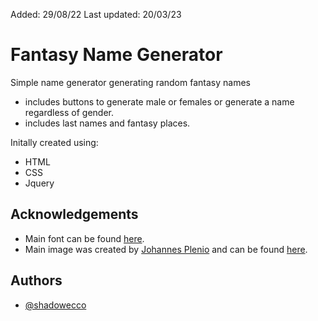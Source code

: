 Added: 29/08/22
Last updated: 20/03/23

# Fantasy Name Generator

Simple name generator generating random fantasy names
- includes buttons to generate male or females or generate a name regardless of gender.
- includes last names and fantasy places. 

Initally created using:

- HTML
- CSS
- Jquery


## Acknowledgements

- Main font can be found [here](https://www.cufonfonts.com/font/charm).
- Main image was created by [Johannes Plenio](https://unsplash.com/@jplenio) and can be found [here](https://unsplash.com/photos/DKix6Un55mw).


## Authors

- [@shadowecco](https://www.github.com/shadowecco)